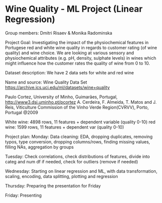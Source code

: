 
# Wine Quality - ML Project (Linear Regression)

Group members: Dmitri Risaev & Monika Radominska

Project Goal: Investigating the impact of the physiochemical features in Portugese red and white wine quality in regards to customer rating (of wine quality) and wine choice.
We are looking at various sensory and physiochemical attributes (e.g. pH, density, sulphate levels) in wines which might influence how the customer rates the
quality of wine from 0 to 10. 

Dataset description: 
We have 2 data sets for white and red wine

Name and source: 
Wine Quality Data Set
https://archive.ics.uci.edu/ml/datasets/wine+quality

Paulo Cortez, University of Minho, Guimarães, Portugal, http://www3.dsi.uminho.pt/pcortez
A. Cerdeira, F. Almeida, T. Matos and J. Reis, Viticulture Commission of the Vinho Verde Region(CVRVV), Porto, Portugal
@2009

White wine: 4898 rows, 11 features + dependent variable (quality 0-10)
red wine: 1599 rows, 11 features + dependent var (quality 0-10)

Project plan:
Monday: 
Data cleaning: EDA, dropping duplicates, removing typos, type conversion, dropping columns/rows, finding missing values, filling NAs, aggregation by groups

Tuesday: Check correlations, check distributions of features, divide into categ and num df if needed, check for outliers (remove if needed)


Wednesday: Starting on linear regression and ML, with data transformation, scaling, encoding, data splitting, plotting and regression 

Thursday: Preparing the presentation for Friday

Friday: Presenting